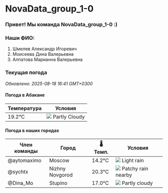 # NovaData_group_1-0
### Привет! Мы команда NovaData_group_1-0 :)

### Наши ФИО:
1. Шмелев Александр Игоревич
2. Моисеева Дина Валерьевна
3. Алпатова Марианна Валерьевна

### Текущая погода
<!-- WEATHER:START -->
_Обновлено: 2025-08-18 16:41 GMT+0300_

#### Погода в Абакане

| Температура | Условия |
|-------------|----------|
| 19.2°C     | ![](https://cdn.weatherapi.com/weather/64x64/night/116.png) Partly Cloudy |

#### Погода в наших городах

| Член команды  | Город               | 🌡️ Темп.  | Условия          |
|---------------|---------------------|-----------|--------------------|
| @aytomaximo    | Moscow              |   14.2°C | ![](https://cdn.weatherapi.com/weather/64x64/day/296.png) Light rain   |
| @sychtx        | Nizhny Novgorod     |   20.3°C | ![](https://cdn.weatherapi.com/weather/64x64/day/176.png) Patchy rain nearby |
| @Dina_Mo       | Stupino             |   17.0°C | ![](https://cdn.weatherapi.com/weather/64x64/day/116.png) Partly cloudy |

<!-- WEATHER:END -->
